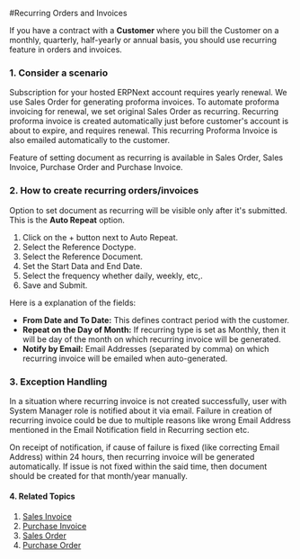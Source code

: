 <!-- add-breadcrumbs -->
#Recurring Orders and Invoices

If you have a contract with a **Customer** where you bill the Customer on a monthly, quarterly, half-yearly or annual basis, you should use recurring feature in orders and invoices. 

### 1. Consider a scenario

Subscription for your hosted ERPNext account requires yearly renewal. We use Sales Order for generating proforma invoices. To automate proforma invoicing for renewal, we set original Sales Order as recurring. Recurring proforma invoice is created automatically just before customer's account is about to expire, and requires renewal. This recurring Proforma Invoice is also emailed automatically to the customer.

Feature of setting document as recurring is available in Sales Order, Sales Invoice, Purchase Order and Purchase Invoice.

### 2. How to create recurring orders/invoices
Option to set document as recurring will be visible only after it's submitted. This is the **Auto Repeat** option.

1. Click on the + button next to Auto Repeat.
1. Select the Reference Doctype.
1. Select the Reference Document.
1. Set the Start Data and End Date.
1. Select the frequency whether daily, weekly, etc,.
1. Save and Submit. 

Here is a explanation of the fields:

* **From Date and To Date:** This defines contract period with the customer.
* **Repeat on the Day of Month:** If recurring type is set as Monthly, then it will be day of the month on which recurring invoice will be generated.
* **Notify by Email:** Email Addresses (separated by comma) on which recurring invoice will be emailed when auto-generated.

### 3. Exception Handling

In a situation where recurring invoice is not created successfully, user with System Manager role is notified about it via email. Failure in creation of recurring invoice could be due to multiple reasons like wrong Email Address mentioned in the Email Notification field in Recurring section etc.

On receipt of notification, if cause of failure is fixed (like correcting Email Address) within 24 hours, then recurring invoice will be generated automatically. If issue is not fixed within the said time, then document should be created for that month/year manually.

#### 4. Related Topics
1. [Sales Invoice](/docs/user/manual/en/accounts/sales-invoice)
1. [Purchase Invoice](/docs/user/manual/en/accounts/purchase-invoice)
1. [Sales Order](/docs/user/manual/en/selling/sales-order)
1. [Purchase Order](/docs/user/manual/en/buying/purchase-order)
